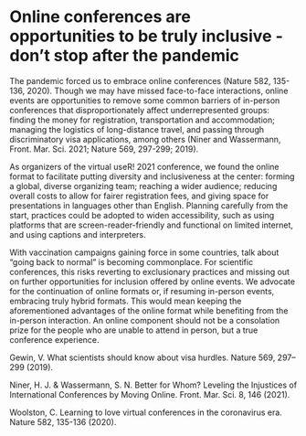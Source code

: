 # Online conferences are opportunities to be truly inclusive - don’t stop after the pandemic

The pandemic forced us to embrace online conferences (Nature 582, 135-136,
2020). Though we may have missed face-to-face interactions, online events are
opportunities to remove some common barriers of in-person conferences that
disproportionately affect underrepresented groups: finding the money for
registration, transportation and accommodation; managing the logistics of
long-distance travel, and passing through discriminatory visa applications,
among others (Niner and Wassermann, Front. Mar. Sci. 2021; Nature 569, 297-299;
2019).

As organizers of the virtual useR! 2021 conference, we found the online format
to facilitate putting diversity and inclusiveness at the center: forming a
global, diverse organizing team; reaching a wider audience; reducing overall
costs to allow for fairer registration fees, and giving space for presentations
in languages other than English. Planning carefully from the start, practices
could be adopted to widen accessibility, such as using platforms that are
screen-reader-friendly and functional on limited internet, and using captions
and interpreters.

With vaccination campaigns gaining force in some countries, talk about “going
back to normal” is becoming commonplace. For scientific conferences, this risks
reverting to exclusionary practices and missing out on further opportunities for
inclusion offered by online events. We advocate for the continuation of online
formats or, if resuming in-person events, embracing truly hybrid formats. This
would mean keeping the aforementioned advantages of the online format while
benefiting from the in-person interaction. An online component should not be a
consolation prize for the people who are unable to attend in person, but a true
conference experience.

Gewin, V. What scientists should know about visa hurdles. Nature 569, 297–299
(2019).

Niner, H. J. & Wassermann, S. N. Better for Whom? Leveling the Injustices of
International Conferences by Moving Online. Front. Mar. Sci. 8, 146 (2021).

Woolston, C. Learning to love virtual conferences in the coronavirus era. Nature
582, 135-136 (2020).
